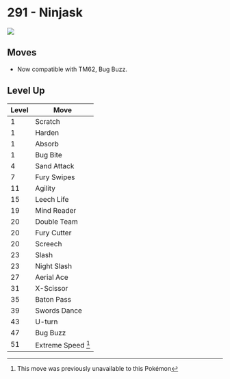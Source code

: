 # 291 - Ninjask
![][291]

## Moves

 - Now compatible with TM62, Bug Buzz.

## Level Up

Level | Move
---   | ---
  1   | Scratch
  1   | Harden
  1   | Absorb
  1   | Bug Bite
  4   | Sand Attack
  7   | Fury Swipes
 11   | Agility
 15   | Leech Life
 19   | Mind Reader
 20   | Double Team
 20   | Fury Cutter
 20   | Screech
 23   | Slash
 23   | Night Slash
 27   | Aerial Ace
 31   | X-Scissor
 35   | Baton Pass
 39   | Swords Dance
 43   | U-turn
 47   | Bug Buzz
 51   | Extreme Speed [^1]




[^1]: This move was previously unavailable to this Pokémon

[291]: ../img/pokemon/291.png
